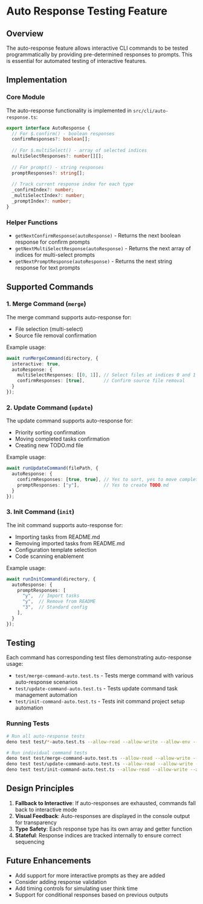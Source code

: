 # Auto Response Testing Feature

## Overview

The auto-response feature allows interactive CLI commands to be tested programmatically by providing pre-determined responses to prompts. This is essential for automated testing of interactive features.

## Implementation

### Core Module

The auto-response functionality is implemented in `src/cli/auto-response.ts`:

```typescript
export interface AutoResponse {
  // For $.confirm() - boolean responses
  confirmResponses?: boolean[];
  
  // For $.multiSelect() - array of selected indices
  multiSelectResponses?: number[][];
  
  // For prompt() - string responses  
  promptResponses?: string[];
  
  // Track current response index for each type
  _confirmIndex?: number;
  _multiSelectIndex?: number;
  _promptIndex?: number;
}
```

### Helper Functions

- `getNextConfirmResponse(autoResponse)` - Returns the next boolean response for confirm prompts
- `getNextMultiSelectResponse(autoResponse)` - Returns the next array of indices for multi-select prompts
- `getNextPromptResponse(autoResponse)` - Returns the next string response for text prompts

## Supported Commands

### 1. Merge Command (`merge`)

The merge command supports auto-response for:
- File selection (multi-select)
- Source file removal confirmation

Example usage:
```typescript
await runMergeCommand(directory, {
  interactive: true,
  autoResponse: {
    multiSelectResponses: [[0, 1]], // Select files at indices 0 and 1
    confirmResponses: [true],       // Confirm source file removal
  }
});
```

### 2. Update Command (`update`)

The update command supports auto-response for:
- Priority sorting confirmation
- Moving completed tasks confirmation
- Creating new TODO.md file

Example usage:
```typescript
await runUpdateCommand(filePath, {
  autoResponse: {
    confirmResponses: [true, true], // Yes to sort, yes to move completed
    promptResponses: ["y"],         // Yes to create TODO.md
  }
});
```

### 3. Init Command (`init`)

The init command supports auto-response for:
- Importing tasks from README.md
- Removing imported tasks from README.md
- Configuration template selection
- Code scanning enablement

Example usage:
```typescript
await runInitCommand(directory, {
  autoResponse: {
    promptResponses: [
      "y",  // Import tasks
      "y",  // Remove from README
      "3",  // Standard config
    ],
  }
});
```

## Testing

Each command has corresponding test files demonstrating auto-response usage:

- `test/merge-command-auto.test.ts` - Tests merge command with various auto-response scenarios
- `test/update-command-auto.test.ts` - Tests update command task management automation
- `test/init-command-auto.test.ts` - Tests init command project setup automation

### Running Tests

```bash
# Run all auto-response tests
deno test test/*-auto.test.ts --allow-read --allow-write --allow-env --allow-run

# Run individual command tests
deno test test/merge-command-auto.test.ts --allow-read --allow-write --allow-env
deno test test/update-command-auto.test.ts --allow-read --allow-write --allow-env --allow-run
deno test test/init-command-auto.test.ts --allow-read --allow-write --allow-env
```

## Design Principles

1. **Fallback to Interactive**: If auto-responses are exhausted, commands fall back to interactive mode
2. **Visual Feedback**: Auto-responses are displayed in the console output for transparency
3. **Type Safety**: Each response type has its own array and getter function
4. **Stateful**: Response indices are tracked internally to ensure correct sequencing

## Future Enhancements

- Add support for more interactive prompts as they are added
- Consider adding response validation
- Add timing controls for simulating user think time
- Support for conditional responses based on previous outputs
